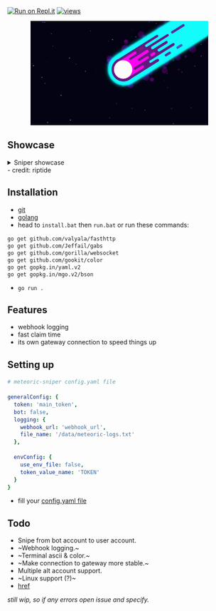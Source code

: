 [![Run on Repl.it](https://repl.it/badge/github/azaelgg/meteoric)](https://repl.it/github/azaelgg/meteoric) [![views](https://hits.seeyoufarm.com/api/count/incr/badge.svg?url=https://github.com/azaelgg/meteoric)](https://hits.seeyoufarm.com)

<p align="center">
    <img src="meteoric.gif" alt="animated"/>
</p>

## Showcase
  <details>
    <summary>Sniper showcase</summary>

  ![](https://i.imgur.com/Lg2TNQh.gif)
  </details>
 - credit: riptide

## Installation

- [git](https://git-scm.com/download)
- [golang](https://golang.org/dl/)
- head to `install.bat` then `run.bat` or run these commands:

```
go get github.com/valyala/fasthttp
go get github.com/Jeffail/gabs
go get github.com/gorilla/websocket
go get github.com/gookit/color
go get gopkg.in/yaml.v2
go get gopkg.in/mgo.v2/bson
```

- `go run .`

## Features

- webhook logging
- fast claim time
- its own gateway connection to speed things up

## Setting up

```yaml
# meteoric-sniper config.yaml file

generalConfig: {
  token: 'main_token',
  bot: false,
  logging: {
    webhook_url: 'webhook_url',
    file_name: '/data/meteoric-logs.txt'
  },

  envConfig: {
    use_env_file: false,
    token_value_name: 'TOKEN'
  }
}
```

- fill your [config.yaml file](https://github.com/azaelgg/meteoric/blob/main/config.yaml)

## Todo

- Snipe from bot account to user account.
- ~Webhook logging.~
- ~Terminal ascii & color.~
- ~Make connection to gateway more stable.~
- Multiple alt account support.
- ~Linux support (?)~
- [href](https://github.com/azaelgg/meteoric/blob/main/discord/gateway.go#L57)


_still wip, so if any errors open issue and specify._
